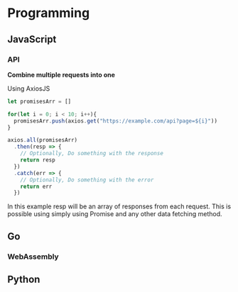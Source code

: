 # Programming


## JavaScript

### API

**Combine multiple requests into one**


Using AxiosJS


```JavaScript
let promisesArr = []

for(let i = 0; i < 10; i++){
  promisesArr.push(axios.get("https://example.com/api?page=${i}"))
}

axios.all(promisesArr)
  .then(resp => {
    // Optionally, Do something with the response
    return resp
  })
  .catch(err => {
    // Optionally, Do something with the error
    return err
  })
```


In this example resp will be an array of responses from each request. This is possible using simply using Promise and any other data fetching method.



## Go

### WebAssembly

## Python

